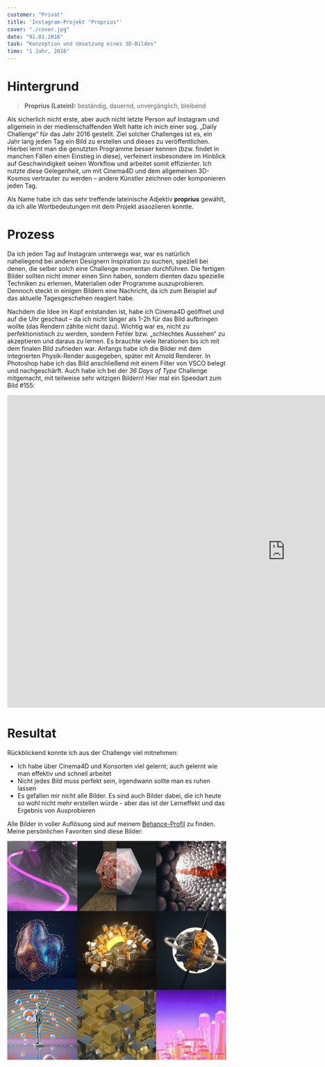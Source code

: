 ```yaml
---
customer: "Privat"
title: 'Instagram-Projekt "Proprius"'
cover: "./cover.jpg"
date: "01.01.2016"
task: "Konzeption und Umsetzung eines 3D-Bildes"
time: "1 Jahr, 2016"
---
```

# Hintergrund

> **Proprius (Latein):** beständig, dauernd, unvergänglich, bleibend

Als sicherlich nicht erste, aber auch nicht letzte Person auf Instagram und allgemein in der medienschaffenden Welt hatte ich mich einer sog. „Daily Challenge“ für das Jahr 2016 gestellt. Ziel solcher Challenges ist es, ein Jahr lang jeden Tag ein Bild zu erstellen und dieses zu veröffentlichen. Hierbei lernt man die genutzten Programme besser kennen (bzw. findet in manchen Fällen einen Einstieg in diese), verfeinert insbesondere im Hinblick auf Geschwindigkeit seinen Workflow und arbeitet somit effizienter. Ich nutzte diese Gelegenheit, um mit Cinema4D und dem allgemeinen 3D-Kosmos vertrauter zu werden – andere Künstler zeichnen oder komponieren jeden Tag.

Als Name habe ich das sehr treffende lateinische Adjektiv **proprius** gewählt, da ich alle Wortbedeutungen mit dem Projekt assoziieren konnte.

# Prozess

Da ich jeden Tag auf Instagram unterwegs war, war es natürlich naheliegend bei anderen Designern Inspiration zu suchen, speziell bei denen, die selber solch eine Challenge momentan durchführen. Die fertigen Bilder sollten nicht immer einen Sinn haben, sondern dienten dazu spezielle Techniken zu erlernen, Materialien oder Programme auszuprobieren. Dennoch steckt in einigen Bildern eine Nachricht, da ich zum Beispiel auf das aktuelle Tagesgeschehen reagiert habe.

Nachdem die Idee im Kopf entstanden ist, habe ich Cinema4D geöffnet und auf die Uhr geschaut – da ich nicht länger als 1-2h für das Bild aufbringen wollte (das Rendern zählte nicht dazu). Wichtig war es, nicht zu perfektionistisch zu werden, sondern Fehler bzw. „schlechtes Aussehen“ zu akzeptieren und daraus zu lernen. Es brauchte viele Iterationen bis ich mit dem finalen Bild zufrieden war. Anfangs habe ich die Bilder mit dem integrierten Physik-Render ausgegeben, später mit Arnold Renderer. In Photoshop habe ich das Bild anschließend mit einem Filter von VSCO belegt und nachgeschärft. Auch habe ich bei der *36 Days of Type* Challenge mitgemacht, mit teilweise sehr witzigen Bildern! Hier mal ein Speedart zum Bild #155:

<iframe width="1280" height="720" src="https://www.youtube.com/embed/ax6ALNcb868" frameborder="0" allowfullscreen></iframe>

# Resultat

Rückblickend konnte ich aus der Challenge viel mitnehmen:
- Ich habe über Cinema4D und Konsorten viel gelernt; auch gelernt wie man effektiv und schnell arbeitet
- Nicht jedes Bild muss perfekt sein, irgendwann sollte man es ruhen lassen
- Es gefallen mir nicht alle Bilder. Es sind auch Bilder dabei, die ich heute so wohl nicht mehr erstellen würde - aber das ist der Lerneffekt und das Ergebnis von Ausprobieren

Alle Bilder in voller Auflösung sind auf meinem [Behance-Profil](https://www.behance.net/lekoarts) zu finden. Meine persönlichen Favoriten sind diese Bilder:

![](cover.jpg)